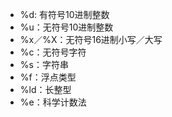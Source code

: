 - %d: 有符号10进制整数
- %u：无符号10进制整数
- %x／%X：无符号16进制小写／大写
- %c：无符号字符
- %s：字符串
- %f：浮点类型
- %ld：长整型
- %e：科学计数法